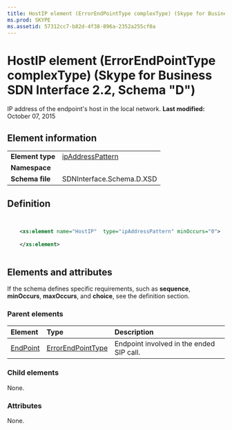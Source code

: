 ```yaml
---
title: HostIP element (ErrorEndPointType complexType) (Skype for Business SDN Interface 2.2, Schema "D")
ms.prod: SKYPE
ms.assetid: 57312cc7-b82d-4f38-896a-2352a255cf0a
---
```



# HostIP element (ErrorEndPointType complexType) (Skype for Business SDN Interface 2.2, Schema "D")
IP address of the endpoint's host in the local network. 
 **Last modified:** October 07, 2015
  
    
    


## Element information


|||
|:-----|:-----|
|**Element type**| [ipAddressPattern](ipaddresspattern-simpletype.md)|
|**Namespace**||
|**Schema file**|SDNInterface.Schema.D.XSD |
   

## Definition


```XML


    <xs:element name="HostIP"  type="ipAddressPattern" minOccurs="0">
    
    </xs:element>
  
```


## Elements and attributes

If the schema defines specific requirements, such as **sequence**, **minOccurs**, **maxOccurs**, and **choice**, see the definition section. 
  
    
    

### Parent elements



|**Element**|**Type**|**Description**|
|:-----|:-----|:-----|
| [EndPoint](endpoint-element-errortype-complextype.md)| [ErrorEndPointType](errorendpointtype-complextype.md)|Endpoint involved in the ended SIP call. |
   

### Child elements

None. 
  
    
    

### Attributes

None. 
  
    
    

